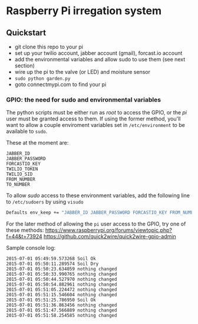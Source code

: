 # Raspberry Pi irregation system



## Quickstart

- git clone this repo to your pi
- set up your twilio account, jabber account (gmail), forcast.io account
- add the environmental variables and allow sudo to use them (see next section)
- wire up the pi to the valve (or LED) and moisture sensor
- `sudo python garden.py`
- goto connectmypi.com to find your pi

### GPIO: the need for sudo and environmental variables

The python scripts must be either run as *root* to access the GPIO, or the *pi* user must be granted access to them. If using the former method, you'll want to allow a couple enviroment variables set in `/etc/environment` to be available to `sudo`.

These at the moment are:

```
JABBER_ID
JABBER_PASSWORD
FORCASTIO_KEY
TWILIO_TOKEN
TWILIO_SID
FROM_NUMBER
TO_NUMBER
```

To allow *sudo* access to these environment variables, add the following line to `/etc/sudoers` by using `visudo`

```sh
Defaults env_keep += "JABBER_ID JABBER_PASSWORD FORCASTIO_KEY FROM_NUMBER TO_NUMBER TWILIO_TOKEN TWILIO_SID"
```


For the later method of allowing the `pi` user access to the GPIO, try one of these methods: https://www.raspberrypi.org/forums/viewtopic.php?f=44&t=73924
https://github.com/quick2wire/quick2wire-gpio-admin

Sample console log:

```
2015-07-01 05:49:59.573268 Soil Ok
2015-07-01 05:50:11.289574 Soil Dry
2015-07-01 05:50:23.634059 nothing changed
2015-07-01 05:50:33.990765 nothing changed
2015-07-01 05:50:44.527970 nothing changed
2015-07-01 05:50:54.882961 nothing changed
2015-07-01 05:51:05.224472 nothing changed
2015-07-01 05:51:15.546604 nothing changed
2015-07-01 05:51:25.786950 Soil Ok
2015-07-01 05:51:36.863456 nothing changed
2015-07-01 05:51:47.566889 nothing changed
2015-07-01 05:51:58.254585 nothing changed
```
